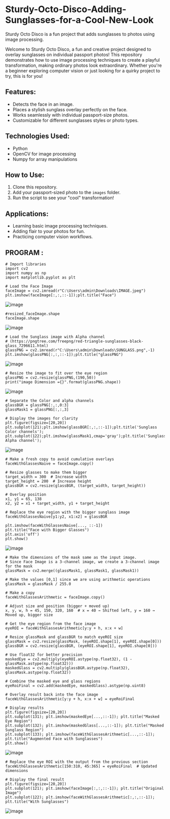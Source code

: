 # Sturdy-Octo-Disco-Adding-Sunglasses-for-a-Cool-New-Look

Sturdy Octo Disco is a fun project that adds sunglasses to photos using image processing.

Welcome to Sturdy Octo Disco, a fun and creative project designed to overlay sunglasses on individual passport photos! This repository demonstrates how to use image processing techniques to create a playful transformation, making ordinary photos look extraordinary. Whether you're a beginner exploring computer vision or just looking for a quirky project to try, this is for you!

## Features:
- Detects the face in an image.
- Places a stylish sunglass overlay perfectly on the face.
- Works seamlessly with individual passport-size photos.
- Customizable for different sunglasses styles or photo types.

## Technologies Used:
- Python
- OpenCV for image processing
- Numpy for array manipulations

## How to Use:
1. Clone this repository.
2. Add your passport-sized photo to the `images` folder.
3. Run the script to see your "cool" transformation!

## Applications:
- Learning basic image processing techniques.
- Adding flair to your photos for fun.
- Practicing computer vision workflows.

## PROGRAM :


```
# Import libraries
import cv2
import numpy as np
import matplotlib.pyplot as plt
```
```
# Load the Face Image
faceImage = cv2.imread(r"C:\Users\admin\Downloads\IMAGE.jpeg")
plt.imshow(faceImage[:,:,::-1]);plt.title("Face")
```
![image](https://github.com/user-attachments/assets/ef96eeaf-a8b9-4f89-91d4-d9ef0110ec8d)


```
#resized_faceImage.shape
faceImage.shape
```
![image](https://github.com/user-attachments/assets/2292981e-109d-4aa2-82c7-f41adde44ee9)


```
# Load the Sunglass image with Alpha channel
# (https://pngtree.com/freepng/red-triangle-sunglasses-black-glass_7296611.html)
glassPNG = cv2.imread(r"C:\Users\admin\Downloads\SUNGLASS.png",-1)
plt.imshow(glassPNG[:,:,::-1]);plt.title("glassPNG")
```
![image](https://github.com/user-attachments/assets/ef5d3640-8aed-44b0-b942-d85fb49df53f)

```
# Resize the image to fit over the eye region
glassPNG = cv2.resize(glassPNG,(190,50))
print("image Dimension ={}".format(glassPNG.shape))
```
![image](https://github.com/user-attachments/assets/ae775e9f-c693-44b7-9b43-0c702b612170)


```
# Separate the Color and alpha channels
glassBGR = glassPNG[:,:,0:3]
glassMask1 = glassPNG[:,:,3]
```

```
# Display the images for clarity
plt.figure(figsize=[20,20])
plt.subplot(121);plt.imshow(glassBGR[:,:,::-1]);plt.title('Sunglass Color channels');
plt.subplot(122);plt.imshow(glassMask1,cmap='gray');plt.title('Sunglass Alpha channel');
```
![image](https://github.com/user-attachments/assets/4005e0f8-37c6-4571-a165-a22526b4a309)


```
# Make a fresh copy to avoid cumulative overlays
faceWithGlassesNaive = faceImage.copy()

# Resize glasses to make them bigger
target_width = 300  # Increase width
target_height = 200  # Increase height
glassBGR = cv2.resize(glassBGR, (target_width, target_height))

# Overlay position
x1, y1 = 65, 138
x2, y2 = x1 + target_width, y1 + target_height

# Replace the eye region with the bigger sunglass image
faceWithGlassesNaive[y1:y2, x1:x2] = glassBGR

plt.imshow(faceWithGlassesNaive[..., ::-1])
plt.title("Face with Bigger Glasses")
plt.axis('off')
plt.show()
```
![image](https://github.com/user-attachments/assets/79d0a9c5-448a-4b8c-af2e-895de52bdf51)


```
# Make the dimensions of the mask same as the input image.
# Since Face Image is a 3-channel image, we create a 3-channel image for the mask
glassMask = cv2.merge((glassMask1, glassMask1, glassMask1))

# Make the values [0,1] since we are using arithmetic operations
glassMask = glassMask / 255.0

# Make a copy
faceWithGlassesArithmetic = faceImage.copy()

# Adjust size and position (bigger + moved up)
x, y, w, h = 45, 150, 320, 160  # x = 40 → Shifted left, y = 160 → Moved up, bigger size

# Get the eye region from the face image
eyeROI = faceWithGlassesArithmetic[y:y + h, x:x + w]

# Resize glassMask and glassBGR to match eyeROI size
glassMask = cv2.resize(glassMask, (eyeROI.shape[1], eyeROI.shape[0]))
glassBGR = cv2.resize(glassBGR, (eyeROI.shape[1], eyeROI.shape[0]))

# Use float32 for better precision
maskedEye = cv2.multiply(eyeROI.astype(np.float32), (1 - glassMask.astype(np.float32)))
maskedGlass = cv2.multiply(glassBGR.astype(np.float32), glassMask.astype(np.float32))

# Combine the masked eye and glass regions
eyeRoiFinal = cv2.add(maskedEye, maskedGlass).astype(np.uint8)

# Overlay result back into the face image
faceWithGlassesArithmetic[y:y + h, x:x + w] = eyeRoiFinal

# Display results
plt.figure(figsize=[20,20])
plt.subplot(131); plt.imshow(maskedEye[...,::-1]); plt.title("Masked Eye Region")
plt.subplot(132); plt.imshow(maskedGlass[...,::-1]); plt.title("Masked Sunglass Region")
plt.subplot(133); plt.imshow(faceWithGlassesArithmetic[...,::-1]); plt.title("Augmented Face with Sunglasses")
plt.show()
```
![image](https://github.com/user-attachments/assets/6b1c541d-cee8-4b7f-8ab3-da2874460692)


```
# Replace the eye ROI with the output from the previous section
faceWithGlassesArithmetic[150:310, 45:365] = eyeRoiFinal  # Updated dimensions

# Display the final result
plt.figure(figsize=[20,20])
plt.subplot(121); plt.imshow(faceImage[:,:,::-1]); plt.title("Original Image")
plt.subplot(122); plt.imshow(faceWithGlassesArithmetic[:,:,::-1]); plt.title("With Sunglasses")
```
![image](https://github.com/user-attachments/assets/97be47fa-2c40-4b9f-afd9-0dffc0296fae)
